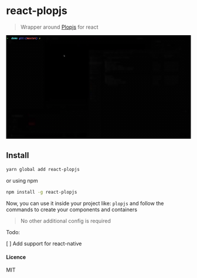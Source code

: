 # react-plopjs

> Wrapper around [Plopjs](https://plopjs.com/) for react

![Kitten](react-plopjs-gif.gif 'react-plopjs')


## Install
````bash
yarn global add react-plopjs
````
or using npm
`````bash
npm install -g react-plopjs
`````
Now, you can use it inside your project like: ````plopjs```` and follow
the commands to create your components and containers

> No other additional config is required


Todo: 

[ ] Add support for react-native



#### Licence

MIT
